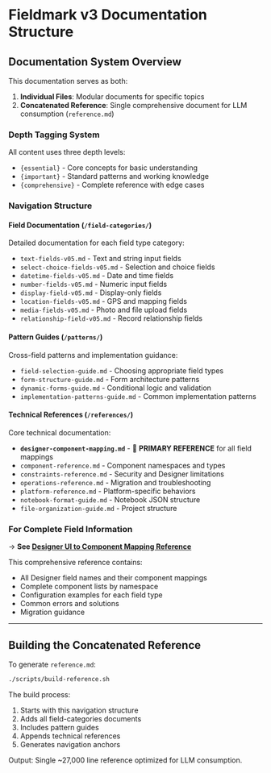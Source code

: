 # Fieldmark v3 Documentation Structure

<!-- concat:metadata
version: 3.0.0
last_updated: 2025-01-07
format: LLM_FIRST_CONCATENATABLE
structure: three_tier_depth_tagged
purpose: navigation_and_structure_only
-->

## Documentation System Overview

This documentation serves as both:
1. **Individual Files**: Modular documents for specific topics
2. **Concatenated Reference**: Single comprehensive document for LLM consumption (`reference.md`)

### Depth Tagging System

All content uses three depth levels:
- `{essential}` - Core concepts for basic understanding
- `{important}` - Standard patterns and working knowledge
- `{comprehensive}` - Complete reference with edge cases

### Navigation Structure

#### Field Documentation (`/field-categories/`)
Detailed documentation for each field type category:
- `text-fields-v05.md` - Text and string input fields
- `select-choice-fields-v05.md` - Selection and choice fields
- `datetime-fields-v05.md` - Date and time fields
- `number-fields-v05.md` - Numeric input fields
- `display-field-v05.md` - Display-only fields
- `location-fields-v05.md` - GPS and mapping fields
- `media-fields-v05.md` - Photo and file upload fields
- `relationship-field-v05.md` - Record relationship fields

#### Pattern Guides (`/patterns/`)
Cross-field patterns and implementation guidance:
- `field-selection-guide.md` - Choosing appropriate field types
- `form-structure-guide.md` - Form architecture patterns
- `dynamic-forms-guide.md` - Conditional logic and validation
- `implementation-patterns-guide.md` - Common implementation patterns

#### Technical References (`/references/`)
Core technical documentation:
- **`designer-component-mapping.md`** - 🔑 **PRIMARY REFERENCE** for all field mappings
- `component-reference.md` - Component namespaces and types
- `constraints-reference.md` - Security and Designer limitations
- `operations-reference.md` - Migration and troubleshooting
- `platform-reference.md` - Platform-specific behaviors
- `notebook-format-guide.md` - Notebook JSON structure
- `file-organization-guide.md` - Project structure

### For Complete Field Information

→ **See [Designer UI to Component Mapping Reference](./designer-component-mapping.md)**

This comprehensive reference contains:
- All Designer field names and their component mappings
- Complete component lists by namespace
- Configuration examples for each field type
- Common errors and solutions
- Migration guidance

---

## Building the Concatenated Reference

To generate `reference.md`:
```bash
./scripts/build-reference.sh
```

The build process:
1. Starts with this navigation structure
2. Adds all field-categories documents
3. Includes pattern guides
4. Appends technical references
5. Generates navigation anchors

Output: Single ~27,000 line reference optimized for LLM consumption.